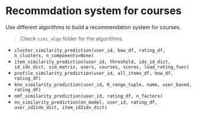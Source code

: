 # Recommdation system for courses

Use different algorithms to build a recommendation system for courses.

> Check `simi_algo` folder for the algorithms.

- `cluster_similarity_prediction(user_id, bow_df, rating_df, n_clusters, n_components=None)`
- `item_similarity_prediction(user_id, threshold, idx_id_dict, id_idx_dict, sim_matrix, users, courses, scores, load_rating_func)`
- `profile_similarity_prediction(user_id, all_items_df, bow_df, rating_df)`
- `knn_similarity_prediction(user_id, K_range_tuple, name, user_based, rating_df)`
- `nmf_similarity_prediction(user_id, rating_df, n_factors)`
- `nn_similarity_prediction(nn_model, user_id, rating_df, user_id2idx_dict, item_id2idx_dict)`